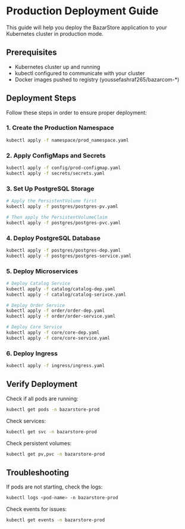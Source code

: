 # Production Deployment Guide

This guide will help you deploy the BazarStore application to your Kubernetes cluster in production mode.

## Prerequisites

- Kubernetes cluster up and running
- kubectl configured to communicate with your cluster
- Docker images pushed to registry (youssefashraf265/bazarcom-*)

## Deployment Steps

Follow these steps in order to ensure proper deployment:

### 1. Create the Production Namespace

```bash
kubectl apply -f namespace/prod_namespace.yaml
```

### 2. Apply ConfigMaps and Secrets

```bash
kubectl apply -f config/prod-configmap.yaml
kubectl apply -f secrets/secrets.yaml
```

### 3. Set Up PostgreSQL Storage

```bash
# Apply the PersistentVolume first
kubectl apply -f postgres/postgres-pv.yaml

# Then apply the PersistentVolumeClaim
kubectl apply -f postgres/postgres-pvc.yaml
```

### 4. Deploy PostgreSQL Database

```bash
kubectl apply -f postgres/postgres-dep.yaml
kubectl apply -f postgres/postgres-service.yaml
```

### 5. Deploy Microservices

```bash
# Deploy Catalog Service
kubectl apply -f catalog/catalog-dep.yaml
kubectl apply -f catalog/catalog-serivce.yaml

# Deploy Order Service
kubectl apply -f order/order-dep.yaml
kubectl apply -f order/order-service.yaml

# Deploy Core Service
kubectl apply -f core/core-dep.yaml
kubectl apply -f core/core-service.yaml
```

### 6. Deploy Ingress

```bash
kubectl apply -f ingress/ingress.yaml
```

## Verify Deployment

Check if all pods are running:

```bash
kubectl get pods -n bazarstore-prod
```

Check services:

```bash
kubectl get svc -n bazarstore-prod
```

Check persistent volumes:

```bash
kubectl get pv,pvc -n bazarstore-prod
```

## Troubleshooting

If pods are not starting, check the logs:

```bash
kubectl logs <pod-name> -n bazarstore-prod
```

Check events for issues:

```bash
kubectl get events -n bazarstore-prod
```